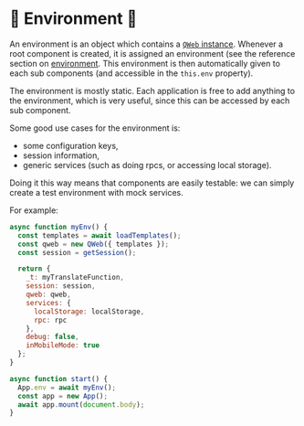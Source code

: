 # 🦉 Environment 🦉

An environment is an object which contains a [`QWeb` instance](../reference/qweb.md).
Whenever a root component is created, it is assigned an environment (see the
reference section on [environment](../reference/environment.md). This environment
is then automatically given to each sub components (and accessible in the `this.env` property).

The environment is mostly static. Each application is free to add anything to
the environment, which is very useful, since this can be accessed by each sub
component.

Some good use cases for the environment is:

- some configuration keys,
- session information,
- generic services (such as doing rpcs, or accessing local storage).

Doing it this way means that components are easily testable: we can simply
create a test environment with mock services.

For example:

```js
async function myEnv() {
  const templates = await loadTemplates();
  const qweb = new QWeb({ templates });
  const session = getSession();

  return {
    _t: myTranslateFunction,
    session: session,
    qweb: qweb,
    services: {
      localStorage: localStorage,
      rpc: rpc
    },
    debug: false,
    inMobileMode: true
  };
}

async function start() {
  App.env = await myEnv();
  const app = new App();
  await app.mount(document.body);
}
```
